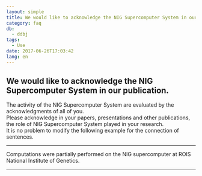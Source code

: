```yaml
---
layout: simple
title: We would like to acknowledge the NIG Supercomputer System in our publication.
category: faq
db:
  - ddbj
tags: 
  - Use
date: 2017-06-26T17:03:42
lang: en
---
```


## We would like to acknowledge the NIG Supercomputer System in our publication.

<p>The activity of the NIG Supercomputer System are evaluated by the acknowledgments of all of you. <br>Please acknowledge in your papers, presentations and other publications, the role of NIG Supercomputer System played in your research. <br>It is no problem to modify the following example for the connection of sentences. </p>
<hr>
<p>Computations were partially performed on the NIG supercomputer at ROIS National Institute of Genetics.</p>
<hr>